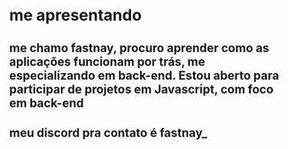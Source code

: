 # me apresentando
 ## me chamo fastnay, procuro aprender como as aplicações funcionam por trás, me especializando em back-end. Estou aberto para participar de projetos em Javascript, com foco em back-end

 ## meu discord pra contato é fastnay_
